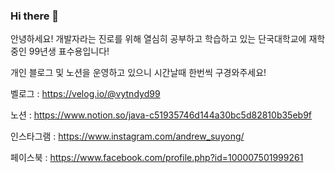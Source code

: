 ### Hi there 👋

안녕하세요! 개발자라는 진로를 위해 열심히 공부하고 학습하고 있는 단국대학교에 재학중인 99년생 표수용입니다!

개인 블로그 및 노션을 운영하고 있으니 시간날때 한번씩 구경와주세요! 

벨로그 : https://velog.io/@vytndyd99

노션 : https://www.notion.so/java-c51935746d144a30bc5d82810b35eb9f

인스타그램 : https://www.instagram.com/andrew_suyong/

페이스북 : https://www.facebook.com/profile.php?id=100007501999261
